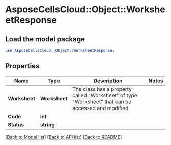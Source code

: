 # AsposeCellsCloud::Object::WorksheetResponse 

## Load the model package
```perl
use AsposeCellsCloud::Object::WorksheetResponse;
```

## Properties
Name | Type | Description | Notes
------------ | ------------- | ------------- | -------------
**Worksheet** | **Worksheet** | The class has a property called "Worksheet" of type "Worksheet" that can be accessed and modified. |
**Code** | **int** |  |
**Status** | **string** |  |  

[[Back to Model list]](../README.md#documentation-for-models) [[Back to API list]](../README.md#documentation-for-api-endpoints) [[Back to README]](../README.md)

